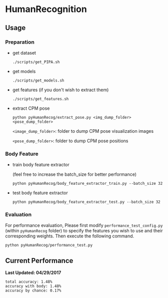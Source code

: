 # HumanRecognition

## Usage

### Preparation

+ get dataset

	```
	./scripts/get_PIPA.sh
	```

+ get models

	```
	./scripts/get_models.sh
	```

+ get features (if you don't wish to extract them)

	```
	./scripts/get_features.sh
	```
	
+ extract CPM pose

	```
	python pyHumanRecog/extract_pose.py <img_dump_folder> <pose_dump_folder>
	```
	`<image_dump_folder>`: folder to dump CPM pose visualization images

	`<pose_dump_folder>`: folder to dump CPM pose positions

### Body Feature 

+ train body feature extractor

	(feel free to increase the batch\_size for better performance)
	
	```
	python pyHumanRecog/body_feature_extractor_train.py --batch_size 32
	```
	
+ test body feature extractor

	```
	python pyHumanRecog/body_feature_extractor_test.py --batch_size 32
	```

### Evaluation

For performance evaluation, Please first modify `performance_test_config.py` (within `pyHumanRecog` folder) to specify the features you wish to use and their corresponding weights. Then execute the following command.

```
python pyHumanRecog/performance_test.py
```

	
## Current Performance

**Last Updated: 04/29/2017**

```
total accuracy: 1.48%
accuracy with body: 1.48%
accuracy by chance: 0.17%
```